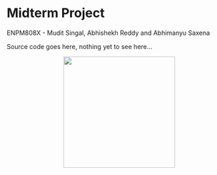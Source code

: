 # Midterm Project

ENPM808X - Mudit Singal, Abhishekh Reddy and Abhimanyu Saxena

Source code goes here, nothing yet to see here...

<p align="center"><img src="https://media.tenor.com/7dpibk53rfsAAAAC/homer-the-simpsons.gif" height="250"></p>
